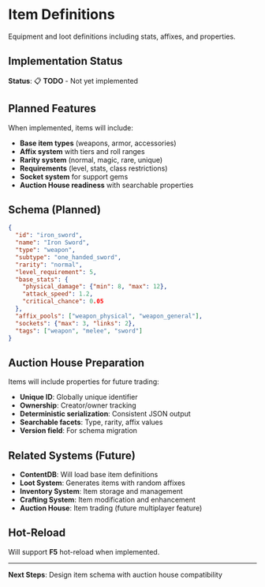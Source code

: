# Item Definitions

Equipment and loot definitions including stats, affixes, and properties.

## Implementation Status

**Status**: 📋 **TODO** - Not yet implemented

## Planned Features

When implemented, items will include:
- **Base item types** (weapons, armor, accessories)
- **Affix system** with tiers and roll ranges
- **Rarity system** (normal, magic, rare, unique)
- **Requirements** (level, stats, class restrictions)
- **Socket system** for support gems
- **Auction House readiness** with searchable properties

## Schema (Planned)

```json
{
  "id": "iron_sword",
  "name": "Iron Sword",
  "type": "weapon",
  "subtype": "one_handed_sword",
  "rarity": "normal",
  "level_requirement": 5,
  "base_stats": {
    "physical_damage": {"min": 8, "max": 12},
    "attack_speed": 1.2,
    "critical_chance": 0.05
  },
  "affix_pools": ["weapon_physical", "weapon_general"],
  "sockets": {"max": 3, "links": 2},
  "tags": ["weapon", "melee", "sword"]
}
```

## Auction House Preparation

Items will include properties for future trading:
- **Unique ID**: Globally unique identifier
- **Ownership**: Creator/owner tracking
- **Deterministic serialization**: Consistent JSON output
- **Searchable facets**: Type, rarity, affix values
- **Version field**: For schema migration

## Related Systems (Future)

- **ContentDB**: Will load base item definitions
- **Loot System**: Generates items with random affixes  
- **Inventory System**: Item storage and management
- **Crafting System**: Item modification and enhancement
- **Auction House**: Item trading (future multiplayer feature)

## Hot-Reload

Will support **F5** hot-reload when implemented.

---

**Next Steps**: Design item schema with auction house compatibility